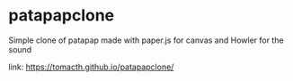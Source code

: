 # patapapclone

Simple clone of patapap made with paper.js for canvas and Howler for the sound

link: https://tomacth.github.io/patapapclone/
